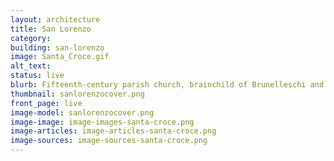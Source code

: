 ```yaml
---
layout: architecture
title: San Lorenzo
category:
building: san-lorenzo
image: Santa_Croce.gif
alt_text: 
status: live
blurb: Fifteenth-century parish church, brainchild of Brunelleschi and burial ground of the early Medici
thumbnail: sanlorenzocover.png
front_page: live
image-model: sanlorenzocover.png
image-image: image-images-santa-croce.png
image-articles: image-articles-santa-croce.png
image-sources: image-sources-santa-croce.png
---
```


